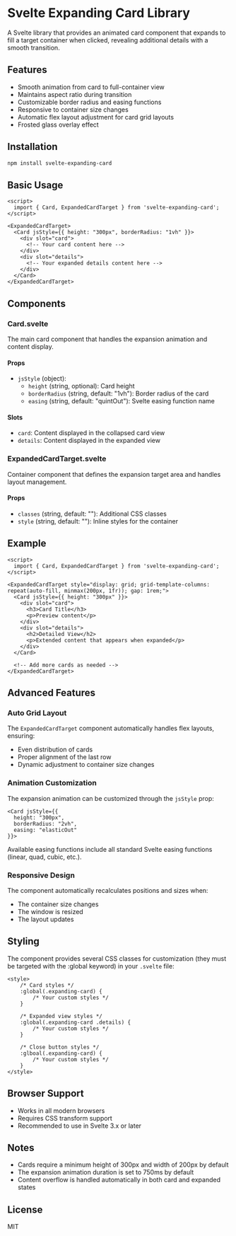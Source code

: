 # Svelte Expanding Card Library

A Svelte library that provides an animated card component that expands to fill a target container when clicked, revealing additional details with a smooth transition.

## Features

- Smooth animation from card to full-container view
- Maintains aspect ratio during transition
- Customizable border radius and easing functions
- Responsive to container size changes
- Automatic flex layout adjustment for card grid layouts
- Frosted glass overlay effect

## Installation

```bash
npm install svelte-expanding-card
```

## Basic Usage

```svelte
<script>
  import { Card, ExpandedCardTarget } from 'svelte-expanding-card';
</script>

<ExpandedCardTarget>
  <Card jsStyle={{ height: "300px", borderRadius: "1vh" }}>
    <div slot="card">
      <!-- Your card content here -->
    </div>
    <div slot="details">
      <!-- Your expanded details content here -->
    </div>
  </Card>
</ExpandedCardTarget>
```

## Components

### Card.svelte

The main card component that handles the expansion animation and content display.

#### Props

- `jsStyle` (object):
  - `height` (string, optional): Card height
  - `borderRadius` (string, default: "1vh"): Border radius of the card
  - `easing` (string, default: "quintOut"): Svelte easing function name

#### Slots

- `card`: Content displayed in the collapsed card view
- `details`: Content displayed in the expanded view

### ExpandedCardTarget.svelte

Container component that defines the expansion target area and handles layout management.

#### Props

- `classes` (string, default: ""): Additional CSS classes
- `style` (string, default: ""): Inline styles for the container

## Example

```svelte
<script>
  import { Card, ExpandedCardTarget } from 'svelte-expanding-card';
</script>

<ExpandedCardTarget style="display: grid; grid-template-columns: repeat(auto-fill, minmax(200px, 1fr)); gap: 1rem;">
  <Card jsStyle={{ height: "300px" }}>
    <div slot="card">
      <h3>Card Title</h3>
      <p>Preview content</p>
    </div>
    <div slot="details">
      <h2>Detailed View</h2>
      <p>Extended content that appears when expanded</p>
    </div>
  </Card>
  
  <!-- Add more cards as needed -->
</ExpandedCardTarget>
```

## Advanced Features

### Auto Grid Layout

The `ExpandedCardTarget` component automatically handles flex layouts, ensuring:
- Even distribution of cards
- Proper alignment of the last row
- Dynamic adjustment to container size changes

### Animation Customization

The expansion animation can be customized through the `jsStyle` prop:

```svelte
<Card jsStyle={{
  height: "300px",
  borderRadius: "2vh",
  easing: "elasticOut"
}}>
```

Available easing functions include all standard Svelte easing functions (linear, quad, cubic, etc.).

### Responsive Design

The component automatically recalculates positions and sizes when:
- The container size changes
- The window is resized
- The layout updates

## Styling

The component provides several CSS classes for customization (they must be targeted with the :global keyword) in your `.svelte` file:

```svelte
<style>
    /* Card styles */
    :global(.expanding-card) {
        /* Your custom styles */
    }

    /* Expanded view styles */
    :global(.expanding-card .details) {
        /* Your custom styles */
    }

    /* Close button styles */
    :glboal(.expanding-card) {
        /* Your custom styles */
    }
</style>
```

## Browser Support

- Works in all modern browsers
- Requires CSS transform support
- Recommended to use in Svelte 3.x or later

## Notes

- Cards require a minimum height of 300px and width of 200px by default
- The expansion animation duration is set to 750ms by default
- Content overflow is handled automatically in both card and expanded states

## License

MIT